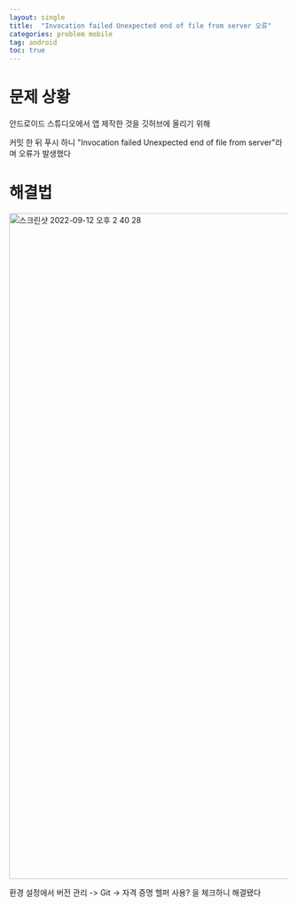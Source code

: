 ```yaml
---
layout: single
title:  "Invocation failed Unexpected end of file from server 오류"
categories: problem mobile
tag: android
toc: true
---
```


# 문제 상황


안드로이드 스튜디오에서 앱 제작한 것을 깃허브에 올리기 위해

커밋 한 뒤 푸시 하니 "Invocation failed Unexpected end of file from server"라며 오류가 발생했다

# 해결법

<img width="1198" alt="스크린샷 2022-09-12 오후 2 40 28" src="https://user-images.githubusercontent.com/102157871/189581999-1cb44d1e-01e7-4365-8a36-02006071644a.png">

환경 설정에서 버전 관리 -> Git -> 자격 증명 헬퍼 사용? 을
체크하니 해결됐다